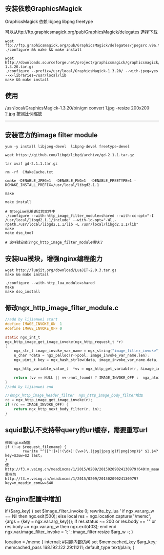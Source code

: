 ## 安装依赖GraphicsMagick

GraphicsMagick 依赖libjpeg  libpng  freetype

可以从ftp://ftp.graphicsmagick.org/pub/GraphicsMagick/delegates 选择下载

```SHELL
wget ftp://ftp.graphicsmagick.org/pub/GraphicsMagick/delegates/jpegsrc.v9a.tar.gz
./configure && make && make install
```
```SHELL
wget http://downloads.sourceforge.net/project/graphicsmagick/graphicsmagick/1.3.20/GraphicsMagick-1.3.20.tar.gz
./configure --prefix=/usr/local/GraphicsMagick-1.3.20/ --with-jpeg=yes  --x-libraries=/usr/local/lib
make && make install
```

## 使用
/usr/local/GraphicsMagick-1.3.20/bin/gm  convert 1.jpg  -resize 200x200 2.jpg 按照比例缩放

------
## 安装官方的image filter module
```SHELL
yum -y install libjpeg-devel  libpng-devel freetype-devel

wget https://github.com/libgd/libgd/archive/gd-2.1.1.tar.gz

tar xvzf gd-2.1.1.tar.gz

rm -rf  CMakeCache.txt

cmake -DENABLE_JPEG=1  -DENABLE_PNG=1  -DENABLE_FREETYPE=1 -DCMAKE_INSTALL_PREFIX=/usr/local/libgd2.1.1

make 

make install

# 在tegine已编译过的文件中
./configure --with-http_image_filter_module=shared --with-cc-opt="-I /usr/local/libgd2.1.1/include" --with-ld-opt="-Wl,-rpath,/usr/local/libgd2.1.1/lib -L /usr/local/libgd2.1.1/lib"
make
make dso_tool

# 这样就安装了ngx_http_image_filter_module模块了
```

## 安装lua模块，增强nginx编程能力
```SHELL
wget http://luajit.org/download/LuaJIT-2.0.3.tar.gz
make && make install

./configure --with-http_lua_module=shared
make
make dso_install
```

## 修改ngx_http_image_filter_module.c

```C
//add by lijianwei start
#define IMAGE_INVOKE_ON  1
#define IMAGE_INVOKE_OFF 0

static ngx_int_t
ngx_http_image_get_image_invoke(ngx_http_request_t *r)
{
	ngx_str_t image_invoke_var_name = ngx_string("image_filter_invoke");
	u_char *data = ngx_palloc(r->pool, image_invoke_var_name.len);
	ngx_uint_t key = ngx_hash_strlow(data, image_invoke_var_name.data, image_invoke_var_name.len);

	ngx_http_variable_value_t  *vv = ngx_http_get_variable(r, &image_invoke_var_name, key);

	return (vv == NULL || vv->not_found) ? IMAGE_INVOKE_OFF :  ngx_atoi(vv->data, vv->len);
}
//add by lijianwei end

//在ngx_http_image_header_filter  ngx_http_image_body_filter增加
rc = ngx_http_image_get_image_invoke(r);
if (rc == IMAGE_INVOKE_OFF) {
    return ngx_http_next_body_filter(r, in);
}
```


## squid默认不支持带query的url缓存，需要重写url
	修改nginx配置
	if (!-e $request_filename) {
		    rewrite "^([^!]+)!(\d+)!(\w+)\.(jpg|jpeg|gif|png|bmp)$" $1.$4?key=$3&w=$2 last;
	}
	使
	http://f3.v.veimg.cn/meadincms/1/2015/0209/20150209024130979!640!m_meadin_com.jpg
	重写为
	http://f3.v.veimg.cn/meadincms/1/2015/0209/20150209024130979?key=m_meadin_com&w=640

## 在nginx配置中增加

if ($arg_key) {
	set $image_filter_invoke 0;
	rewrite_by_lua \'
		if ngx.var.arg_w == Nil then
			ngx.exit(500);
		else
			local res = ngx.location.capture("/memc", {args = {key = ngx.var.arg_key}});
			if res.status ~= 200 or res.body == "" or res.body ~= ngx.var.arg_w then
				ngx.exit(403);
			end
		end
		ngx.var.image_filter_invoke = 1;
	\';
	image_filter resize $arg_w -;
}

location = /memc {
	internal;   #只能内部访问
	set $memcached_key  $arg_key;
	memcached_pass 168.192.122.29:11211;
	default_type     text/plain;
}


